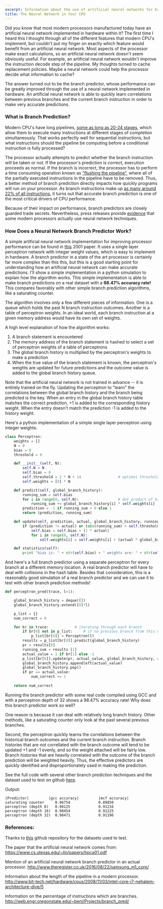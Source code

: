 ```yaml
---
excerpt: Information about the use of artificial neural networks for branch prediction, and a simple simulation in python. 
title: The Neural Network in Your CPU
---
```


Did you know that most modern processors manufactured today have an artificial neural network implemented in hardware within it? The first time I heard this I thought through all of the different features that modern CPU's implement, but couldn't put my finger on exactly which feature would benefit from an artificial neural network. Most aspects of the processor make exact calculations, so an artificial neural network doesn't seem obviously useful. For example, an artificial neural network wouldn't improve the instruction decode step of the pipeline. My thoughts turned to cache replacement policies. Maybe a neural network could help the processor decide what information to cache? 

The answer turned out to be the branch predictor, whose performance can be greatly improved through the use of a neural network implemented in hardware. An artificial neural network is able to quickly learn correlations between previous branches and the current branch instruction in order to make very accurate predictions.  

### What is Branch Prediction?

 Modern CPU's have long pipelines, [some as long as 20-24 stages](http://www.bit-tech.net/hardware/cpus/2008/11/03/intel-core-i7-nehalem-architecture-dive/5), which allow them to execute many instructions at different stages of completion simultaneously. That works perfectly well for sequential instructions, but what instructions should the pipeline be computing before a conditional instruction is fully processed? 
 
The processor actually attempts to predict whether the branch instruction will be taken or not. If the processor's prediction is correct, execution proceeds as normal. If the branch is incorrect, the processor has to perform a time consuming operation known as ["flushing the pipeline"](https://en.wikipedia.org/wiki/Pipeline_flush), where all of the partially executed instructions in the pipeline have to be removed. Thus, a better method of branch prediction directly impacts how quickly programs will run on your processor. As branch instructions make up [as many around 22% of all instructions](http://web.engr.oregonstate.edu/~benl/Projects/branch_pred/), it turns out that accurate branch prediction is one of the most critical drivers of CPU performance.

Because of their impact on performance, branch predictors are closely guarded trade secrets. Nevertheless, press releases provide [evidence](http://www.theregister.co.uk/2016/08/22/samsung_m1_core/) that some modern processors actually use neural network techniques.  

### How Does a Neural Network Branch Predictor Work?

A simple artificial neural network implementation for improving processor performance can be found in [this](https://www.cs.utexas.edu/~lin/papers/hpca01.pdf) 2001 paper. It uses a single layer perceptron network with integer weight values, which is easy to implement in hardware. A branch predictor in a state of the art processor is certainly far more complex than this this, but this is a good starting point for understanding how an artificial neural network can make accurate predictions. I'll show a simple implementation in a python simulation to explain how the algorithm works. This simple implementation is able to make branch predictions on a real dataset with a **98.47% accuracy rate!** This compares favorably with other simple branch prediction algorithms, like a saturating counter. 

The algorithm involves only a few different pieces of information. One is a queue which holds the past N branch instruction outcomes. Another is a table of perceptron weights. In an ideal world, each branch instruction at a given memory address would have its own set of weights.  

A high level explanation of how the algorithm works: 

1. A branch statement is encountered
2. The memory address of the branch statement is hashed to select a set of perceptron weights of a table of perceptrons  
3. The global branch history is multiplied by the perceptron's weights to make a prediction
4. When the true value of the branch statement is known, the perceptron's weights are updated for future predictions and the outcome value is added to the global branch history queue. 

Note that the artificial neural network is not trained in advance -- it is entirely trained on the fly. Updating the perceptron to "learn" the correlations between the global branch history and the branch being predicted is the key. When an entry in the global branch history table matches the correct prediction, +1 is added to the corresponding history weight. When the entry doesn't match the prediction -1 is added to the history weight. 

Here's a python implementation of a simple single layer perceptron using integer weights:

```python
class Perceptron:
    weights = []
    N = 0
    bias = 0
    threshold = 0

    def __init__(self, N):
        self.N = N
        self.bias = 0
        self.threshold = 2 * N + 14                 # optimal threshold depends on history length
        self.weights = [0] * N      

    def predict(self, global_branch_history):
        running_sum = self.bias
        for i in range(0, self.N):                  # dot product of branch history with the weights
            running_sum += global_branch_history[i] * self.weights[i]
        prediction = -1 if running_sum < 0 else 1
        return (prediction, running_sum)

    def update(self, prediction, actual, global_branch_history, running_sum):
        if (prediction != actual) or (abs(running_sum) < self.threshold):   
            self.bias = self.bias + (1 * actual)
            for i in range(0, self.N):
                self.weights[i] = self.weights[i] + (actual * global_branch_history[i])

    def statistics(self):
        print "bias is: " + str(self.bias) + " weights are: " + str(self.weights)
```

And here's a full branch predictor using a separate perceptron for every branch at a different memory location. A real branch predictor will have to deal with collisions in the hash table. Besides that consideration, this is a reasonably good simulation of a real branch predictor and we can use it to test with other branch prediction methods!

```python
def perceptron_pred(trace, l=1):

    global_branch_history = deque([])
    global_branch_history.extend([0]*l)

    p_list = {}
    num_correct = 0

    for br in trace:            # iterating through each branch
        if br[0] not in p_list:     # if no previous branch from this memory location 
            p_list[br[0]] = Perceptron(l)
        results = p_list[br[0]].predict(global_branch_history)
        pr = results[0]
        running_sum = results [1]
        actual_value = 1 if br[1] else -1
        p_list[br[0]].update(pr, actual_value, global_branch_history, running_sum)
        global_branch_history.appendleft(actual_value)
        global_branch_history.pop()
        if pr == actual_value:
            num_correct += 1
            
    return num_correct
```

Running the branch predictor with some real code compiled using GCC and with a perceptron depth of 32 shows a 98.47% accuracy rate! Why does this branch predictor work so well?

One reason is because it can deal with relatively long branch history. Other methods, like a saturating counter only look at the past several previous branches.  

Second, the perceptron quickly learns the correlations between the historical branch outcomes and the current branch instruction. Branch histories that are not correllated with the branch outcome will tend to be updated +1 and -1 evenly, and so the weight attached will be fairly low. Branch histories that are heavily correlated with the outcome of the branch prediction will be weighted heavily. Thus, the effective predictors are quickly identified and disproportionately used in making the prediction.

See the full code with several other branch prediction techniques and the dataset used to test on github [here](https://github.com/edougal/nn_bp_test).

Output:

```
|Predictor|         |gcc accuracy|         |mcf accuracy|
saturating counter     0.96754             0.89850
perceptron (depth 8)   0.98125             0.91216
perceptron (depth 16)  0.98454             0.91225
perceptron (depth 32)  0.98471             0.91196
```


### References:

Thanks to [this](https://github.com/nihakue/branch_sim) github repository for the datasets used to test. 

The paper that the artificial neural network comes from: 
https://www.cs.utexas.edu/~lin/papers/hpca01.pdf

Mention of an artificial neural network branch predictor in an actual processor. 
http://www.theregister.co.uk/2016/08/22/samsung_m1_core/

Information about the length of the pipeline in a modern processor.
http://www.bit-tech.net/hardware/cpus/2008/11/03/intel-core-i7-nehalem-architecture-dive/5

Information on the percentage of instructions which are branches. 
http://web.engr.oregonstate.edu/~benl/Projects/branch_pred/
